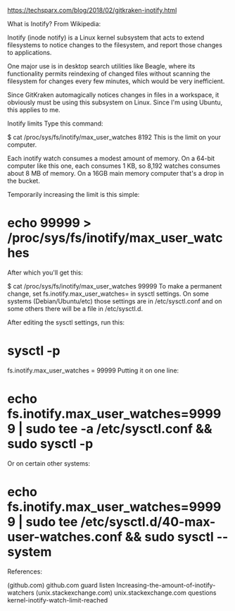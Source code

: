 https://techsparx.com/blog/2018/02/gitkraken-inotify.html

What is Inotify?
From Wikipedia:

Inotify (inode notify) is a Linux kernel subsystem that acts to extend filesystems to notice changes to the filesystem, and report those changes to applications.

One major use is in desktop search utilities like Beagle, where its functionality permits reindexing of changed files without scanning the filesystem for changes every few minutes, which would be very inefficient.

Since GitKraken automagically notices changes in files in a workspace, it obviously must be using this subsystem on Linux. Since I'm using Ubuntu, this applies to me.

Inotify limits
Type this command:

$ cat /proc/sys/fs/inotify/max_user_watches
8192
This is the limit on your computer.

Each inotify watch consumes a modest amount of memory. On a 64-bit computer like this one, each consumes 1 KB, so 8,192 watches consumes about 8 MB of memory. On a 16GB main memory computer that's a drop in the bucket.

Temporarily increasing the limit is this simple:

# echo 99999 > /proc/sys/fs/inotify/max_user_watches
After which you'll get this:

$ cat /proc/sys/fs/inotify/max_user_watches
99999
To make a permanent change, set fs.inotify.max_user_watches= in sysctl settings. On some systems (Debian/Ubuntu/etc) those settings are in /etc/sysctl.conf and on some others there will be a file in /etc/sysctl.d.

After editing the sysctl settings, run this:

# sysctl -p
fs.inotify.max_user_watches = 99999
Putting it on one line:

# echo fs.inotify.max_user_watches=99999 | sudo tee -a /etc/sysctl.conf && sudo sysctl -p
Or on certain other systems:

# echo fs.inotify.max_user_watches=99999 | sudo tee /etc/sysctl.d/40-max-user-watches.conf && sudo sysctl --system
References:

(github.com) github.com guard listen Increasing-the-amount-of-inotify-watchers
(unix.stackexchange.com) unix.stackexchange.com questions kernel-inotify-watch-limit-reached